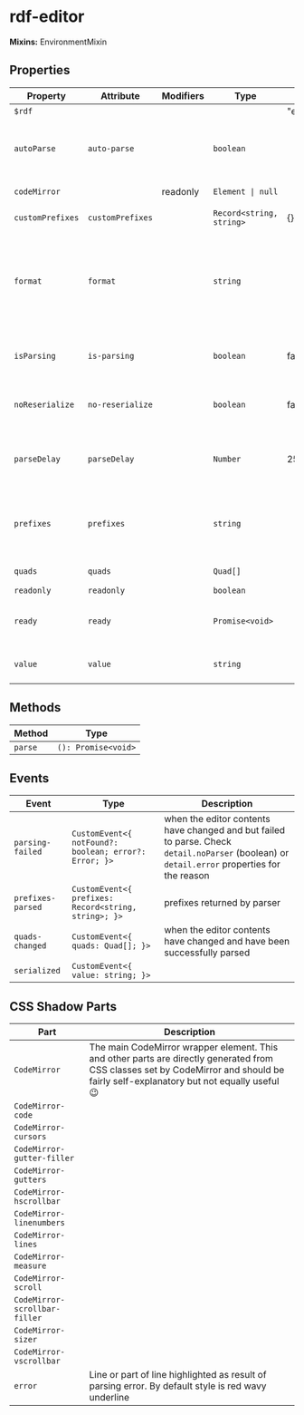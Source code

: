# rdf-editor

**Mixins:** EnvironmentMixin

## Properties

| Property         | Attribute        | Modifiers | Type                     | Default       | Description                                      |
|------------------|------------------|-----------|--------------------------|---------------|--------------------------------------------------|
| `$rdf`           |                  |           |                          | "environment" |                                                  |
| `autoParse`      | `auto-parse`     |           | `boolean`                |               | if set to true, parses the contents automatically when typing. Otherwise, parses on `blur` event |
| `codeMirror`     |                  | readonly  | `Element \| null`        |               | The underlying `<wc-codemirror>` element         |
| `customPrefixes` | `customPrefixes` |           | `Record<string, string>` | {}            | a map of custom prefixes or overrides            |
| `format`         | `format`         |           | `string`                 |               | Media type of the RDF serialization to use.<br /><br />Custom parsers and serializers must be added to `@rdfjs/formats-common` |
| `isParsing`      | `is-parsing`     |           | `boolean`                | false         | set to true while the elements parses data when the code has changed |
| `noReserialize`  | `no-reserialize` |           | `boolean`                | false         | Prevents the editor from serializing the quads when format changes |
| `parseDelay`     | `parseDelay`     |           | `Number`                 | 250           | time in milliseconds after which parsing will begin while typing. Only applies when `autoParse` is set |
| `prefixes`       | `prefixes`       |           | `string`                 |               | a comma-separated list of prefixes to use for serializing. Any prefix included in the [`@zazuko/vocabularies` package](https://github.com/zazuko/rdf-vocabularies/tree/master/ontologies) can be used |
| `quads`          | `quads`          |           | `Quad[]`                 |               | get or sets the RDF/JS quads                     |
| `readonly`       | `readonly`       |           | `boolean`                |               |                                                  |
| `ready`          | `ready`          |           | `Promise<void>`          |               | a one-time promise which resolves when CodeMirror has been initialized |
| `value`          | `value`          |           | `string`                 |               | The string representation of the RDF graph.      |

## Methods

| Method  | Type                |
|---------|---------------------|
| `parse` | `(): Promise<void>` |

## Events

| Event             | Type                                             | Description                                      |
|-------------------|--------------------------------------------------|--------------------------------------------------|
| `parsing-failed`  | `CustomEvent<{ notFound?: boolean; error?: Error; }>` | when the editor contents have changed and but failed to parse. Check `detail.noParser` (boolean) or `detail.error` properties for the reason |
| `prefixes-parsed` | `CustomEvent<{ prefixes: Record<string, string>; }>` | prefixes returned by parser                      |
| `quads-changed`   | `CustomEvent<{ quads: Quad[]; }>`                | when the editor contents have changed and have been successfully parsed |
| `serialized`      | `CustomEvent<{ value: string; }>`                |                                                  |

## CSS Shadow Parts

| Part                          | Description                                      |
|-------------------------------|--------------------------------------------------|
| `CodeMirror`                  | The main CodeMirror wrapper element. This and other parts are directly generated from CSS classes set by CodeMirror and should be fairly self-explanatory but not equally useful 😉 |
| `CodeMirror-code`             |                                                  |
| `CodeMirror-cursors`          |                                                  |
| `CodeMirror-gutter-filler`    |                                                  |
| `CodeMirror-gutters`          |                                                  |
| `CodeMirror-hscrollbar`       |                                                  |
| `CodeMirror-linenumbers`      |                                                  |
| `CodeMirror-lines`            |                                                  |
| `CodeMirror-measure`          |                                                  |
| `CodeMirror-scroll`           |                                                  |
| `CodeMirror-scrollbar-filler` |                                                  |
| `CodeMirror-sizer`            |                                                  |
| `CodeMirror-vscrollbar`       |                                                  |
| `error`                       | Line or part of line highlighted as result of parsing error. By default style is red wavy underline |
